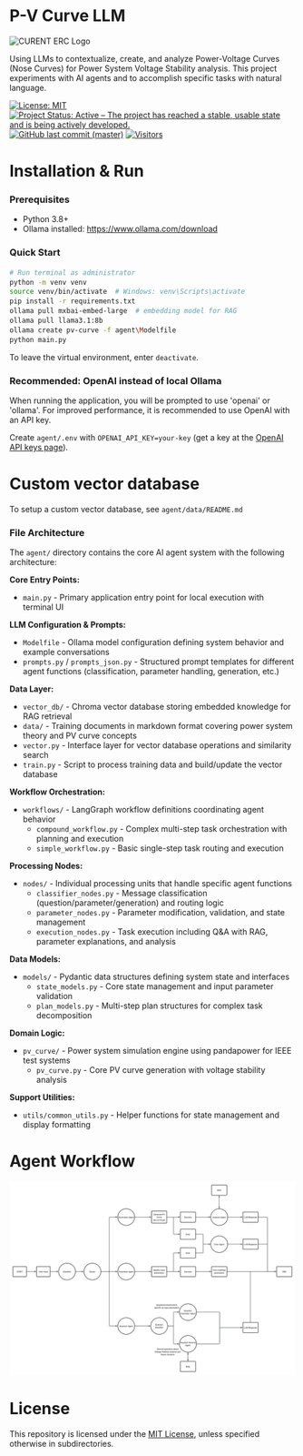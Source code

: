 # P-V Curve LLM

<img src="https://github.com/CURENT/andes/raw/master/docs/source/images/sponsors/CURENT_Logo_NameOnTrans.png" alt="CURENT ERC Logo" width="300" height="auto">

Using LLMs to contextualize, create, and analyze Power-Voltage Curves (Nose Curves) for Power System Voltage Stability analysis. This project experiments with AI agents and to accomplish specific tasks with natural language.

[![License: MIT](https://img.shields.io/badge/License-MIT-yellow.svg)](https://github.com/CURENT/pv-curve-llm/blob/master/LICENSE)
[![Project Status: Active – The project has reached a stable, usable state and is being actively developed.](https://www.repostatus.org/badges/latest/active.svg)](https://www.repostatus.org/#active)
[![GitHub last commit (master)](https://img.shields.io/github/last-commit/CURENT/pv-curve-llm/master?label=last%20commit%20to%20master)](https://github.com/CURENT/pv-curve-llm/commits/master/)
[![Visitors](https://api.visitorbadge.io/api/visitors?path=https%3A%2F%2Fgithub.com%2FCURENT%2Fpv-curve-llm&countColor=%2337d67a&style=plastic)](https://visitorbadge.io/status?path=https%3A%2F%2Fgithub.com%2FCURENT%2Fpv-curve-llm)

# Installation & Run

### Prerequisites

- Python 3.8+
- Ollama installed: https://www.ollama.com/download

### Quick Start

```bash
# Run terminal as administrator
python -m venv venv
source venv/bin/activate  # Windows: venv\Scripts\activate
pip install -r requirements.txt
ollama pull mxbai-embed-large  # embedding model for RAG
ollama pull llama3.1:8b
ollama create pv-curve -f agent\Modelfile
python main.py
```

To leave the virtual environment, enter `deactivate`.

### Recommended: OpenAI instead of local Ollama

When running the application, you will be prompted to use 'openai' or 'ollama'. For improved performance, it is recommended to use OpenAI with an API key.

Create `agent/.env` with `OPENAI_API_KEY=your-key` (get a key at the [OpenAI API keys page](https://platform.openai.com/api-keys)).

# Custom vector database

To setup a custom vector database, see `agent/data/README.md`

### File Architecture

The `agent/` directory contains the core AI agent system with the following architecture:

**Core Entry Points:**
- `main.py` - Primary application entry point for local execution with terminal UI

**LLM Configuration & Prompts:**
- `Modelfile` - Ollama model configuration defining system behavior and example conversations
- `prompts.py` / `prompts_json.py` - Structured prompt templates for different agent functions (classification, parameter handling, generation, etc.)

**Data Layer:**
- `vector_db/` - Chroma vector database storing embedded knowledge for RAG retrieval
- `data/` - Training documents in markdown format covering power system theory and PV curve concepts
- `vector.py` - Interface layer for vector database operations and similarity search
- `train.py` - Script to process training data and build/update the vector database

**Workflow Orchestration:**
- `workflows/` - LangGraph workflow definitions coordinating agent behavior
  - `compound_workflow.py` - Complex multi-step task orchestration with planning and execution
  - `simple_workflow.py` - Basic single-step task routing and execution

**Processing Nodes:**
- `nodes/` - Individual processing units that handle specific agent functions
  - `classifier_nodes.py` - Message classification (question/parameter/generation) and routing logic
  - `parameter_nodes.py` - Parameter modification, validation, and state management
  - `execution_nodes.py` - Task execution including Q&A with RAG, parameter explanations, and analysis

**Data Models:**
- `models/` - Pydantic data structures defining system state and interfaces
  - `state_models.py` - Core state management and input parameter validation
  - `plan_models.py` - Multi-step plan structures for complex task decomposition

**Domain Logic:**
- `pv_curve/` - Power system simulation engine using pandapower for IEEE test systems
  - `pv_curve.py` - Core PV curve generation with voltage stability analysis

**Support Utilities:**
- `utils/common_utils.py` - Helper functions for state management and display formatting

# Agent Workflow

![Agentic Workflow Diagram](agent/workflow.png)

# License

This repository is licensed under the [MIT License](./LICENSE), unless specified otherwise in subdirectories.
